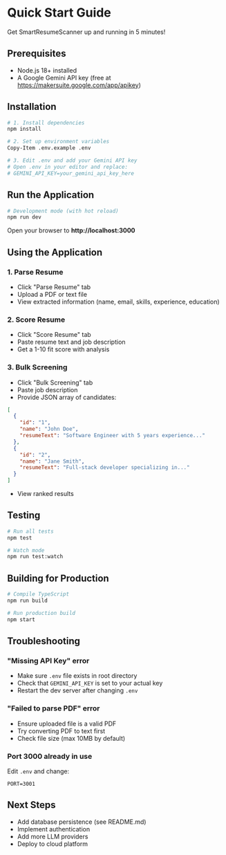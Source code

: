 # Quick Start Guide

Get SmartResumeScanner up and running in 5 minutes!

## Prerequisites

- Node.js 18+ installed
- A Google Gemini API key (free at https://makersuite.google.com/app/apikey)

## Installation

```bash
# 1. Install dependencies
npm install

# 2. Set up environment variables
Copy-Item .env.example .env

# 3. Edit .env and add your Gemini API key
# Open .env in your editor and replace:
# GEMINI_API_KEY=your_gemini_api_key_here
```

## Run the Application

```bash
# Development mode (with hot reload)
npm run dev
```

Open your browser to **http://localhost:3000**

## Using the Application

### 1. Parse Resume
- Click "Parse Resume" tab
- Upload a PDF or text file
- View extracted information (name, email, skills, experience, education)

### 2. Score Resume
- Click "Score Resume" tab
- Paste resume text and job description
- Get a 1-10 fit score with analysis

### 3. Bulk Screening
- Click "Bulk Screening" tab
- Paste job description
- Provide JSON array of candidates:
```json
[
  {
    "id": "1",
    "name": "John Doe",
    "resumeText": "Software Engineer with 5 years experience..."
  },
  {
    "id": "2", 
    "name": "Jane Smith",
    "resumeText": "Full-stack developer specializing in..."
  }
]
```
- View ranked results

## Testing

```bash
# Run all tests
npm test

# Watch mode
npm run test:watch
```

## Building for Production

```bash
# Compile TypeScript
npm run build

# Run production build
npm start
```

## Troubleshooting

### "Missing API Key" error
- Make sure `.env` file exists in root directory
- Check that `GEMINI_API_KEY` is set to your actual key
- Restart the dev server after changing `.env`

### "Failed to parse PDF" error
- Ensure uploaded file is a valid PDF
- Try converting PDF to text first
- Check file size (max 10MB by default)

### Port 3000 already in use
Edit `.env` and change:
```
PORT=3001
```

## Next Steps

- Add database persistence (see README.md)
- Implement authentication
- Add more LLM providers
- Deploy to cloud platform
